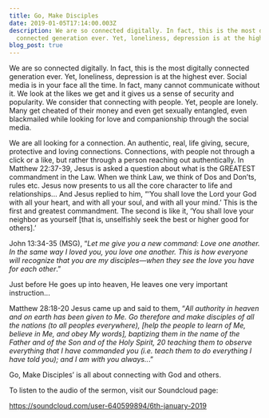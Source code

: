 ```yaml
---
title: Go, Make Disciples
date: 2019-01-05T17:14:00.003Z
description: We are so connected digitally. In fact, this is the most digitally
  connected generation ever. Yet, loneliness, depression is at the highest ever.
blog_post: true
---
```


We are so connected digitally. In fact, this is the most digitally connected generation ever. Yet, loneliness, depression is at the highest ever. Social media is in your face all the time. In fact, many cannot communicate without it. We look at the likes we get and it gives us a sense of security and popularity. We consider that connecting with people. Yet, people are lonely. Many get cheated of their money and even get sexually entangled, even blackmailed while looking for love and companionship through the social media.

We are all looking for a connection. An authentic, real, life giving, secure, protective and loving connections. Connections, with people not through a click or a like, but rather through a person reaching out authentically. In Matthew 22:37-39, Jesus is asked a question about what is the GREATEST commandment in the Law. When we think Law, we think of Dos and Don’ts, rules etc. Jesus now presents to us all the core character to life and relationships... And Jesus replied to him, “‘You shall love the Lord your God with all your heart, and with all your soul, and with all your mind.’ This is the first and greatest commandment. The second is like it, ‘You shall love your neighbor as yourself \[that is, unselfishly seek the best or higher good for others].’

John 13:34-35 (MSG), “_Let me give you a new command: Love one another. In the same way I loved you, you love one another. This is how everyone will recognize that you are my disciples—when they see the love you have for each other_.”

Just before He goes up into heaven, He leaves one very important instruction...

Matthew 28:18-20 Jesus came up and said to them, “_All authority in heaven and on earth has been given to Me. Go therefore and make disciples of all the nations (to all peoples everywhere), \[help the people to learn of Me, believe in Me, and obey My words], baptizing them in the name of the Father and of the Son and of the Holy Spirit, 20 teaching them to observe everything that I have commanded you (i.e. teach them to do everything I have told you); and I am with you always.._.”

Go, Make Disciples’ is all about connecting with God and others.

To listen to the audio of the sermon, visit our Soundcloud page:

<https://soundcloud.com/user-640599894/6th-january-2019>

